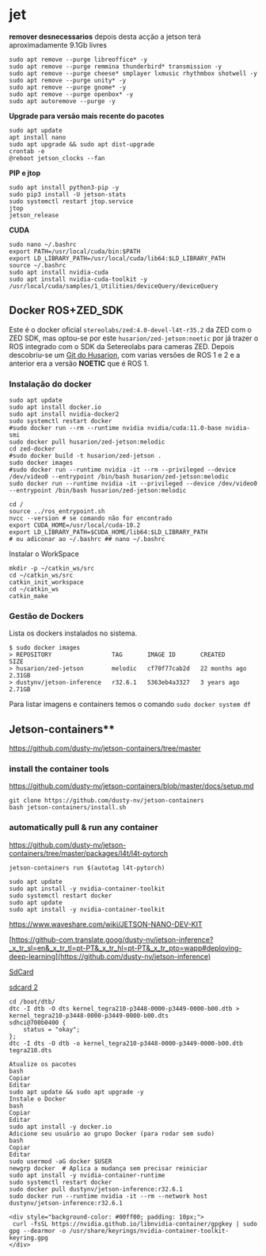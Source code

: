 # jet
**remover desnecessarios**
depois desta acção a jetson terá aproximadamente 9.1Gb livres
```shell
sudo apt remove --purge libreoffice* -y
sudo apt remove --purge remmina thunderbird* transmission -y
sudo apt remove --purge cheese* smplayer lxmusic rhythmbox shotwell -y
sudo apt remove --purge unity* -y
sudo apt remove --purge gnome* -y
sudo apt remove --purge openbox* -y
sudo apt autoremove --purge -y
```

**Upgrade para versão mais recente do pacotes**
```shell
sudo apt update
apt install nano
sudo apt upgrade && sudo apt dist-upgrade
crontab -e
@reboot jetson_clocks --fan
```
**PIP e jtop**
```shell
sudo apt install python3-pip -y
sudo pip3 install -U jetson-stats
sudo systemctl restart jtop.service
jtop
jetson_release
```
**CUDA**
```shell
sudo nano ~/.bashrc
export PATH=/usr/local/cuda/bin:$PATH
export LD_LIBRARY_PATH=/usr/local/cuda/lib64:$LD_LIBRARY_PATH
source ~/.bashrc
sudo apt install nvidia-cuda
sudo apt install nvidia-cuda-toolkit -y
/usr/local/cuda/samples/1_Utilities/deviceQuery/deviceQuery
```

## Docker ROS+ZED_SDK
Este é o docker oficial `stereolabs/zed:4.0-devel-l4t-r35.2` da ZED com o ZED SDK, mas optou-se por este `husarion/zed-jetson:noetic` por já trazer o ROS integrado com o SDK da Setereolabs para cameras ZED. Depois descobriu-se um [Git do Husarion](https://github.com/husarion/zed-docker), com varias versões de ROS 1 e 2 e a anterior era a versão **NOETIC** que é ROS 1.

### Instalação do docker
```shell
sudo apt update
sudo apt install docker.io
sudo apt install nvidia-docker2
sudo systemctl restart docker
#sudo docker run --rm --runtime nvidia nvidia/cuda:11.0-base nvidia-smi
sudo docker pull husarion/zed-jetson:melodic
cd zed-docker
#sudo docker build -t husarion/zed-jetson .
sudo docker images
#sudo docker run --runtime nvidia -it --rm --privileged --device /dev/video0 --entrypoint /bin/bash husarion/zed-jetson:melodic
sudo docker run --runtime nvidia -it --privileged --device /dev/video0 --entrypoint /bin/bash husarion/zed-jetson:melodic

cd /
source ../ros_entrypoint.sh
nvcc --version # se comando não for encontrado
export CUDA_HOME=/usr/local/cuda-10.2
export LD_LIBRARY_PATH=$CUDA_HOME/lib64:$LD_LIBRARY_PATH
# ou adiconar ao ~/.bashrc ## nano ~/.bashrc

```
Instalar o WorkSpace
```shell
mkdir -p ~/catkin_ws/src
cd ~/catkin_ws/src
catkin_init_workspace
cd ~/catkin_ws
catkin_make
```
### Gestão de Dockers
Lista os dockers instalados no sistema.
```shell
$ sudo docker images
> REPOSITORY                 TAG       IMAGE ID       CREATED         SIZE
> husarion/zed-jetson        melodic   cf70f77cab2d   22 months ago   2.31GB
> dustynv/jetson-inference   r32.6.1   5363eb4a3327   3 years ago     2.71GB
```
Para listar imagens e containers temos o comando `sudo docker system df`

## Jetson-containers**
https://github.com/dusty-nv/jetson-containers/tree/master

### install the container tools
https://github.com/dusty-nv/jetson-containers/blob/master/docs/setup.md
```shell
git clone https://github.com/dusty-nv/jetson-containers
bash jetson-containers/install.sh
```
### automatically pull & run any container

https://github.com/dusty-nv/jetson-containers/tree/master/packages/l4t/l4t-pytorch
```shell
jetson-containers run $(autotag l4t-pytorch)
```

```shell
sudo apt update
sudo apt install -y nvidia-container-toolkit
sudo systemctl restart docker
sudo apt update
sudo apt install -y nvidia-container-toolkit
```

https://www.waveshare.com/wiki/JETSON-NANO-DEV-KIT

[https://github-com.translate.goog/dusty-nv/jetson-inference?_x_tr_sl=en&_x_tr_tl=pt-PT&_x_tr_hl=pt-PT&_x_tr_pto=wapp#deploying-deep-learning](https://github.com/dusty-nv/jetson-inference)

[SdCard](https://forums.developer.nvidia.com/t/jetson-nano-enable-sdmmc3-for-sd-card/165148/3?utm_source=chatgpt.com)

[sdcard 2](https://forums.developer.nvidia.com/t/microsd-card-not-detected-on-jetson-nano-production-module/80776/9)

```shell
cd /boot/dtb/
dtc -I dtb -O dts kernel_tegra210-p3448-0000-p3449-0000-b00.dtb > kernel_tegra210-p3448-0000-p3449-0000-b00.dts
sdhci@700b0400 {
    status = "okay";
};
dtc -I dts -O dtb -o kernel_tegra210-p3448-0000-p3449-0000-b00.dtb tegra210.dts
```

```
Atualize os pacotes
bash
Copiar
Editar
sudo apt update && sudo apt upgrade -y
Instale o Docker
bash
Copiar
Editar
sudo apt install -y docker.io
Adicione seu usuário ao grupo Docker (para rodar sem sudo)
bash
Copiar
Editar
sudo usermod -aG docker $USER
newgrp docker  # Aplica a mudança sem precisar reiniciar
sudo apt install -y nvidia-container-runtime
sudo systemctl restart docker
sudo docker pull dustynv/jetson-inference:r32.6.1
sudo docker run --runtime nvidia -it --rm --network host dustynv/jetson-inference:r32.6.1

``` 

```shell
<div style="background-color: #00ff00; padding: 10px;">
 curl -fsSL https://nvidia.github.io/libnvidia-container/gpgkey | sudo gpg --dearmor -o /usr/share/keyrings/nvidia-container-toolkit-keyring.gpg
</div>
```

